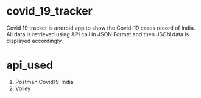 # covid_19_tracker
Covid 19 tracker is android app to show the Covid-19 cases record of India.
All data is retrieved using API call in JSON Format and then JSON data is displayed accordingly.

# api_used
1. Postman Covid19-India
2. Volley
